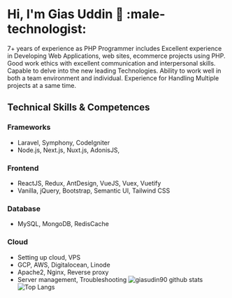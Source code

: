 # Hi, I'm Gias Uddin :wave: :male-technologist:
7+ years of experience as PHP Programmer includes Excellent experience in Developing Web
Applications, web sites, ecommerce projects using PHP. Good work ethics with excellent
communication and interpersonal skills. Capable to delve into the new leading Technologies. Ability to
work well in both a team environment and individual. Experience for Handling Multiple projects at a
same time.
## Technical Skills & Competences
### Frameworks
- Laravel, Symphony, CodeIgniter
- Node.js, Next.js, Nuxt.js, AdonisJS,
### Frontend
- ReactJS, Redux, AntDesign, VueJS, Vuex, Vuetify
- Vanilla, jQuery, Bootstrap, Semantic UI, Tailwind CSS
### Database
- MySQL, MongoDB, RedisCache
### Cloud
- Setting up cloud, VPS
- GCP, AWS, Digitalocean, Linode
- Apache2, Nginx, Reverse proxy
- Server management, Troubleshooting
![giasudin90 github stats](https://github-readme-stats.vercel.app/api?username=giasuddin90&show_icons=true&hide_border=true)
![Top Langs](https://github-readme-stats.vercel.app/api/top-langs/?username=giasuddin90&layout=compact)
